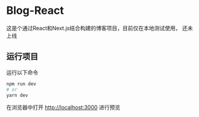 # Blog-React

这是个通过React和Next.js结合构建的博客项目，目前仅在本地测试使用， 还未上线

## 运行项目

运行以下命令

```bash
npm run dev
# or
yarn dev
```

在浏览器中打开 [http://localhost:3000](http://localhost:3000) 进行预览
